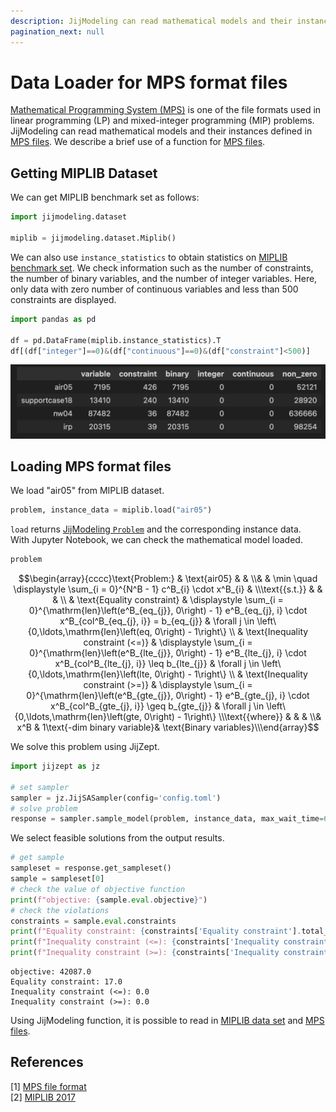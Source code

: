 ```yaml
--- 
description: JijModeling can read mathematical models and their instances defined in MPS files.
pagination_next: null
---
```


# Data Loader for MPS format files

<!-- [Mathematical Programming System (MPS)](https://www.ibm.com/docs/en/icos/22.1.1?topic=cplex-mps-file-format-industry-standard)は線形計画問題や混合整数計画問題で用いられるファイル形式の一つです。
JijModelingは[MPS](https://www.ibm.com/docs/en/icos/22.1.1?topic=cplex-mps-file-format-industry-standard)ファイルに定義されている数理モデルとそのインスタンスを読み込む機能を持ちます。
以下ではその簡単な利用方法をご紹介します。 -->

[Mathematical Programming System (MPS)](https://www.ibm.com/docs/en/icos/22.1.1?topic=cplex-mps-file-format-industry-standard) is one of the file formats used in linear programming (LP) and mixed-integer programming (MIP) problems.
JijModeling can read mathematical models and their instances defined in [MPS files](https://www.ibm.com/docs/en/icos/22.1.1?topic=cplex-mps-file-format-industry-standard).
We describe a brief use of a function for [MPS files](https://www.ibm.com/docs/en/icos/22.1.1?topic=cplex-mps-file-format-industry-standard).

<!-- ## MIPLIBデータセットの取得 -->

## Getting MIPLIB Dataset

<!-- ここでは以下のようにして、[MIPLIB benchmark set](https://miplib.zib.de/tag_benchmark.html)を取得してみましょう。 -->

We can get MIPLIB benchmark set as follows: 


```python
import jijmodeling.dataset

miplib = jijmodeling.dataset.Miplib()
```

<!-- `instance_statistics`を用いることで、[MIPLIB benchmark set](https://miplib.zib.de/tag_benchmark.html)の統計データを取得することができます。
制約数やバイナリ変数の数、整数変数の数などの情報の閲覧が可能です。
ここでは、連続変数の数が0個、そして制約の数が500個未満のデータのみを表示しています。 -->

We can also use `instance_statistics` to obtain statistics on [MIPLIB benchmark set](https://miplib.zib.de/tag_benchmark.html).
We check information such as the number of constraints, the number of binary variables, and the number of integer variables.
Here, only data with zero number of continuous variables and less than 500 constraints are displayed.


```python
import pandas as pd

df = pd.DataFrame(miplib.instance_statistics).T
df[(df["integer"]==0)&(df["continuous"]==0)&(df["constraint"]<500)]
```


![](./assets/mps_01.png)


<!-- ## MPS形式データの読み込み -->

## Loading MPS format files

<!-- 先ほど取得したデータセットの中から"air05"を読み込んでみましょう。
それには`load`を用います。 -->

We load "air05" from MIPLIB dataset.


```python
problem, instance_data = miplib.load("air05")
```

<!-- この`load`は、[JijModelingの`Problem`](https://www.documentation.jijzept.com/docs/jijmodelingtranspiler/references/jijmodeling_transpiler/core/compile/compiled_model#class-problem)と、それに対応したインスタンスデータを戻り値として返します。そのため、Jupyter Notebook上であれば、実際にどのような数理モデルが読み込まれたかを確認することができます。 -->

`load` returns [JijModeling `Problem`](https://www.documentation.jijzept.com/docs/jijmodelingtranspiler/references/jijmodeling_transpiler/core/compile/compiled_model#class-problem) and the corresponding instance data.  
With Jupyter Notebook, we can check the mathematical model loaded.


```python
problem
```




$$\begin{array}{cccc}\text{Problem:} & \text{air05} & & \\& & \min \quad \displaystyle \sum_{i = 0}^{N^B - 1} c^B_{i} \cdot x^B_{i} & \\\text{{s.t.}} & & & \\ & \text{Equality constraint} & \displaystyle \sum_{i = 0}^{\mathrm{len}\left(e^B_{eq_{j}}, 0\right) - 1} e^B_{eq_{j}, i} \cdot x^B_{col^B_{eq_{j}, i}} = b_{eq_{j}} & \forall j \in \left\{0,\ldots,\mathrm{len}\left(eq, 0\right) - 1\right\} \\ & \text{Inequality constraint (<=)} & \displaystyle \sum_{i = 0}^{\mathrm{len}\left(e^B_{lte_{j}}, 0\right) - 1} e^B_{lte_{j}, i} \cdot x^B_{col^B_{lte_{j}, i}} \leq b_{lte_{j}} & \forall j \in \left\{0,\ldots,\mathrm{len}\left(lte, 0\right) - 1\right\} \\ & \text{Inequality constraint (>=)} & \displaystyle \sum_{i = 0}^{\mathrm{len}\left(e^B_{gte_{j}}, 0\right) - 1} e^B_{gte_{j}, i} \cdot x^B_{col^B_{gte_{j}, i}} \geq b_{gte_{j}} & \forall j \in \left\{0,\ldots,\mathrm{len}\left(gte, 0\right) - 1\right\} \\\text{{where}} & & & \\& x^B & 1\text{-dim binary variable}& \text{Binary variables}\\\end{array}$$



<!-- この問題を、JijZeptで解いてみましょう。 -->

We solve this problem using JijZept.


```python
import jijzept as jz

# set sampler
sampler = jz.JijSASampler(config='config.toml')
# solve problem
response = sampler.sample_model(problem, instance_data, max_wait_time=600)
```

<!-- 出力された結果の中から、実行可能解を選び出しましょう。 -->

We select feasible solutions from the output results.


```python
# get sample
sampleset = response.get_sampleset()
sample = sampleset[0]
# check the value of objective function
print(f"objective: {sample.eval.objective}")
# check the violations
constraints = sample.eval.constraints
print(f"Equality constraint: {constraints['Equality constraint'].total_violation}")
print(f"Inequality constraint (<=): {constraints['Inequality constraint (<=)'].total_violation}")
print(f"Inequality constraint (>=): {constraints['Inequality constraint (>=)'].total_violation}")
```

    objective: 42087.0
    Equality constraint: 17.0
    Inequality constraint (<=): 0.0
    Inequality constraint (>=): 0.0


<!-- JijModelingの機能を用いることで、[MIPLIBデータセット](https://miplib.zib.de/index.html)や外部出力された[MPSファイル](https://www.ibm.com/docs/en/icos/22.1.1?topic=cplex-mps-file-format-industry-standard)の読み込みをすることができます。 -->

Using JijModeling function, it is possible to read in [MIPLIB data set](https://miplib.zib.de/index.html) and [MPS files](https://www.ibm.com/docs/en/icos/22.1.1?topic=cplex-mps-file-format-industry-standard).

<!-- ## 参考文献 -->

## References

[1] [MPS file format](https://www.ibm.com/docs/en/icos/22.1.1?topic=cplex-mps-file-format-industry-standard)  
[2] [MIPLIB 2017](https://miplib.zib.de/index.html)  


